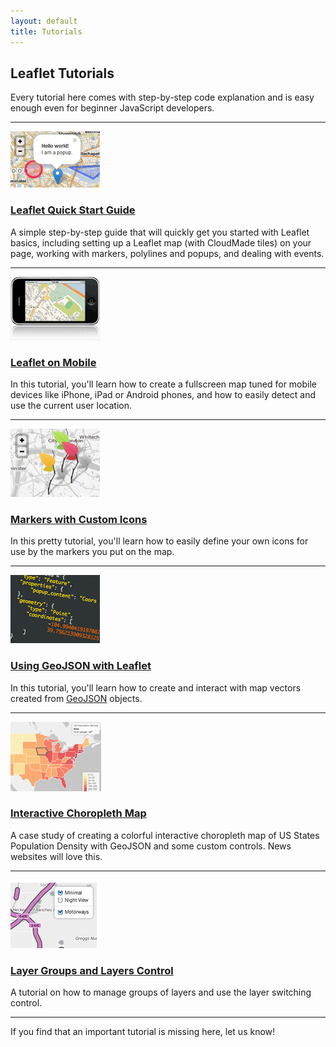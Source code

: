```yaml
---
layout: default
title: Tutorials
---
```


## Leaflet Tutorials

Every tutorial here comes with step-by-step code explanation and is easy enough even for beginner JavaScript developers.

***
[<img src="docs/images/quick-start.png" class="example-img bordered-img" />][1]

### [Leaflet Quick Start Guide][1]

A simple step-by-step guide that will quickly get you started with Leaflet basics, including setting up a Leaflet map (with CloudMade tiles) on your page, working with markers, polylines and popups, and dealing with events.

***
[<img src="docs/images/mobile.png" class="example-img" />][2]

### [Leaflet on Mobile][2]

In this tutorial, you'll learn how to create a fullscreen map tuned for mobile devices like iPhone, iPad or Android phones, and how to easily detect and use the current user location.

***
[<img src="docs/images/custom-icons.png" class="example-img bordered-img" />][3]

### [Markers with Custom Icons][3]

In this pretty tutorial, you'll learn how to easily define your own icons for use by the markers you put on the map.

***
[<img src="docs/images/geojson.png" class="example-img bordered-img" />][4]

### [Using GeoJSON with Leaflet][4]

In this tutorial, you'll learn how to create and interact with map vectors created from [GeoJSON][5] objects.

***
[<img src="docs/images/choropleth.png" class="example-img bordered-img" />][7]

### [Interactive Choropleth Map][7]

A case study of creating a colorful interactive choropleth map of US States Population Density with GeoJSON and some custom controls. News websites will love this.

***
[<img src="docs/images/layers-control.png" class="example-img bordered-img" />][6]

### [Layer Groups and Layers Control][6]

A tutorial on how to manage groups of layers and use the layer switching control.

<!--***
<h3><a class="noimpl" href="#">Custom Controls</a></h3>

A brief tutorial on implementing custom map controls.

***
<h3><a class="noimpl" href="#">Custom Overlays</a></h3>

If markers, popups and vectors are not enough for you, here's a guide for creating your own map overlays (things to put on a map).
-->

***
If you find that an important tutorial is missing here, let us know!

 [1]: examples/quick-start.html
 [2]: examples/mobile.html
 [3]: examples/custom-icons.html
 [4]: examples/geojson.html
 [5]: http://geojson.org/
 [6]: examples/layers-control.html
 [7]: examples/choropleth.html
